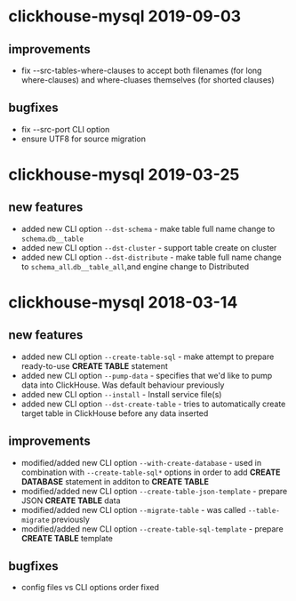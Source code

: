 # clickhouse-mysql 2019-09-03

## improvements
* fix --src-tables-where-clauses to accept both filenames (for long where-clauses) and where-cluases themselves (for shorted clauses)

## bugfixes
* fix --src-port CLI option
* ensure UTF8 for source migration

# clickhouse-mysql 2019-03-25

## new features
* added new CLI option `--dst-schema` - make table full name change to `schema`.`db__table` 
* added new CLI option `--dst-cluster` - support table create on cluster
* added new CLI option `--dst-distribute` - make table full name change to `schema_all`.`db__table_all`,and engine change to Distributed

# clickhouse-mysql 2018-03-14

## new features
* added new CLI option `--create-table-sql` - make attempt to prepare ready-to-use **CREATE TABLE** statement
* added new CLI option `--pump-data` - specifies that we'd like to pump data into ClickHouse. Was default behaviour previously 
* added new CLI option `--install` - Install service file(s)
* added new CLI option `--dst-create-table` - tries to automatically create target table in ClickHouse before any data inserted
  
## improvements
* modified/added new CLI option `--with-create-database` - used in combination with `--create-table-sql*` options in order to add **CREATE DATABASE** statement in additon to **CREATE TABLE**
* modified/added new CLI option `--create-table-json-template` - prepare JSON **CREATE TABLE** data
* modified/added new CLI option `--migrate-table` - was called `--table-migrate` previously
* modified/added new CLI option `--create-table-sql-template` - prepare **CREATE TABLE** template

## bugfixes
* config files vs CLI options order fixed
 
